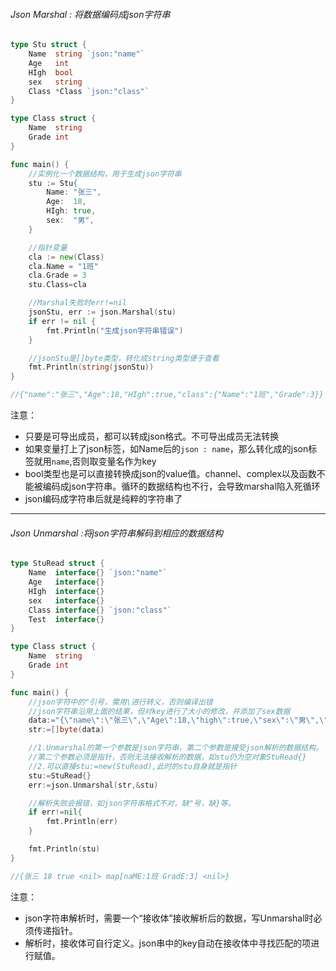 ###### Json Marshal : 将数据编码成json字符串

```go
type Stu struct {
    Name  string `json:"name"`
    Age   int
    HIgh  bool
    sex   string
    Class *Class `json:"class"`
}

type Class struct {
    Name  string
    Grade int
}

func main() {
    //实例化一个数据结构，用于生成json字符串
    stu := Stu{
        Name: "张三",
        Age:  18,
        HIgh: true,
        sex:  "男",
    }

    //指针变量
    cla := new(Class)
    cla.Name = "1班"
    cla.Grade = 3
    stu.Class=cla

    //Marshal失败时err!=nil
    jsonStu, err := json.Marshal(stu)
    if err != nil {
        fmt.Println("生成json字符串错误")
    }

    //jsonStu是[]byte类型，转化成string类型便于查看
    fmt.Println(string(jsonStu))
}

//{"name":"张三","Age":18,"HIgh":true,"class":{"Name":"1班","Grade":3}}
```

注意：

- 只要是可导出成员，都可以转成json格式。不可导出成员无法转换
- 如果变量打上了json标签，如Name后的`json : name`，那么转化成的json标签就用`name`,否则取变量名作为key
- bool类型也是可以直接转换成json的value值。channel、complex以及函数不能被编码成json字符串。循环的数据结构也不行，会导致marshal陷入死循环
- json编码成字符串后就是纯粹的字符串了

---

###### Json Unmarshal :将json字符串解码到相应的数据结构

```go
type StuRead struct {
    Name  interface{} `json:"name"`
    Age   interface{}
    HIgh  interface{}
    sex   interface{}
    Class interface{} `json:"class"`
    Test  interface{}
}

type Class struct {
    Name  string
    Grade int
}

func main() {
    //json字符中的"引号，需用\进行转义，否则编译出错
    //json字符串沿用上面的结果，但对key进行了大小的修改，并添加了sex数据
    data:="{\"name\":\"张三\",\"Age\":18,\"high\":true,\"sex\":\"男\",\"CLASS\":{\"naME\":\"1班\",\"GradE\":3}}"
    str:=[]byte(data)

    //1.Unmarshal的第一个参数是json字符串，第二个参数是接受json解析的数据结构。
    //第二个参数必须是指针，否则无法接收解析的数据，如stu仍为空对象StuRead{}
    //2.可以直接stu:=new(StuRead),此时的stu自身就是指针
    stu:=StuRead{}
    err:=json.Unmarshal(str,&stu)

    //解析失败会报错，如json字符串格式不对，缺"号，缺}等。
    if err!=nil{
        fmt.Println(err)
    }

    fmt.Println(stu)
}

//{张三 18 true <nil> map[naME:1班 GradE:3] <nil>}
```

注意：

- json字符串解析时，需要一个“接收体”接收解析后的数据，写Unmarshal时必须传递指针。
- 解析时，接收体可自行定义。json串中的key自动在接收体中寻找匹配的项进行赋值。